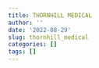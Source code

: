 ```yaml
---
title: THORNHILL MEDICAL
author: ''
date: '2022-08-29'
slug: thornhill_medical
categories: []
tags: []
---
```

